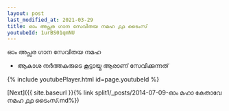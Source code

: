 ```yaml
---
layout: post
last_modified_at: 2021-03-29
title: ഓം അപ്സര ഗാന സേവിതയ നമഹ ൧൧ ടൈംസ്
youtubeId: 1urBS01qmNU
---
```

 
 
 ഓം അപ്സര ഗാന സേവിതയ നമഹ 
 
 -  ആകാശ നർത്തകരുടെ കൂട്ടായ്മ ആരാണ് സേവിക്കുന്നത് 
 
  
 
  
 
 
 
 
 
 


{% include youtubePlayer.html id=page.youtubeId %}
 
[Next]({{ site.baseurl }}{% link  split1/_posts/2014-07-09-ഓം മഹാ കേതാവേ നമഹ ൧൧ ടൈംസ്.md%})
 
